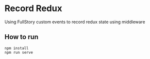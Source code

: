 # Record Redux
Using FullStory custom events to record redux state using middleware

## How to run
```
npm install
npm run serve
```
